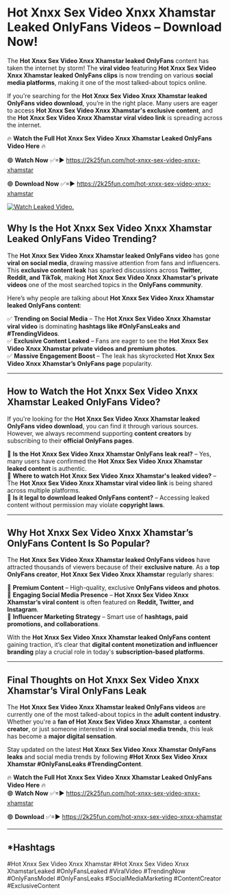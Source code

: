 # Hot Xnxx Sex Video Xnxx Xhamstar Leaked OnlyFans Videos – Download Now!

The **Hot Xnxx Sex Video Xnxx Xhamstar leaked OnlyFans** content has taken the internet by storm! The **viral video** featuring **Hot Xnxx Sex Video Xnxx Xhamstar leaked OnlyFans clips** is now trending on various **social media platforms**, making it one of the most talked-about topics online.  

If you're searching for the **Hot Xnxx Sex Video Xnxx Xhamstar leaked OnlyFans video download**, you’re in the right place. Many users are eager to access **Hot Xnxx Sex Video Xnxx Xhamstar's exclusive content**, and the **Hot Xnxx Sex Video Xnxx Xhamstar viral video link** is spreading across the internet.  

🔥 **Watch the Full Hot Xnxx Sex Video Xnxx Xhamstar Leaked OnlyFans Video Here** 🔥  

🟢 **Watch Now** ✅=► https://2k25fun.com/hot-xnxx-sex-video-xnxx-xhamstar

🟢 **Download Now** ✅=► https://2k25fun.com/hot-xnxx-sex-video-xnxx-xhamstar

[![Watch Leaked Video.](https://miro.medium.com/v2/resize:fit:828/format:webp/1*cilzJN44JGOrTw9NJCrNHA.gif "Watch Leaked Video")](https://2k25fun.com/hot-xnxx-sex-video-xnxx-xhamstar)

## **Why Is the Hot Xnxx Sex Video Xnxx Xhamstar Leaked OnlyFans Video Trending?**  

The **Hot Xnxx Sex Video Xnxx Xhamstar leaked OnlyFans video** has gone **viral on social media**, drawing massive attention from fans and influencers. This **exclusive content leak** has sparked discussions across **Twitter, Reddit, and TikTok**, making **Hot Xnxx Sex Video Xnxx Xhamstar's private videos** one of the most searched topics in the **OnlyFans community**.  

Here’s why people are talking about **Hot Xnxx Sex Video Xnxx Xhamstar leaked OnlyFans content**:  

✅ **Trending on Social Media** – The **Hot Xnxx Sex Video Xnxx Xhamstar viral video** is dominating **hashtags like #OnlyFansLeaks and #TrendingVideos**.  
✅ **Exclusive Content Leaked** – Fans are eager to see the **Hot Xnxx Sex Video Xnxx Xhamstar private videos and premium photos**.  
✅ **Massive Engagement Boost** – The leak has skyrocketed **Hot Xnxx Sex Video Xnxx Xhamstar’s OnlyFans page** popularity.  

---

## **How to Watch the Hot Xnxx Sex Video Xnxx Xhamstar Leaked OnlyFans Video?**  

If you're looking for the **Hot Xnxx Sex Video Xnxx Xhamstar leaked OnlyFans video download**, you can find it through various sources. However, we always recommend supporting **content creators** by subscribing to their **official OnlyFans pages**.  

🔹 **Is the Hot Xnxx Sex Video Xnxx Xhamstar OnlyFans leak real?** – Yes, many users have confirmed the **Hot Xnxx Sex Video Xnxx Xhamstar leaked content** is authentic.  
🔹 **Where to watch Hot Xnxx Sex Video Xnxx Xhamstar's leaked video?** – The **Hot Xnxx Sex Video Xnxx Xhamstar viral video link** is being shared across multiple platforms.  
🔹 **Is it legal to download leaked OnlyFans content?** – Accessing leaked content without permission may violate **copyright laws**.  

---

## **Why Hot Xnxx Sex Video Xnxx Xhamstar’s OnlyFans Content Is So Popular?**  

The **Hot Xnxx Sex Video Xnxx Xhamstar leaked OnlyFans videos** have attracted thousands of viewers because of their **exclusive nature**. As a **top OnlyFans creator**, **Hot Xnxx Sex Video Xnxx Xhamstar** regularly shares:  

📌 **Premium Content** – High-quality, exclusive **OnlyFans videos and photos**.  
📌 **Engaging Social Media Presence** – **Hot Xnxx Sex Video Xnxx Xhamstar’s viral content** is often featured on **Reddit, Twitter, and Instagram**.  
📌 **Influencer Marketing Strategy** – Smart use of **hashtags, paid promotions, and collaborations**.  

With the **Hot Xnxx Sex Video Xnxx Xhamstar leaked OnlyFans content** gaining traction, it’s clear that **digital content monetization and influencer branding** play a crucial role in today's **subscription-based platforms**.  

---

## **Final Thoughts on Hot Xnxx Sex Video Xnxx Xhamstar’s Viral OnlyFans Leak**  

The **Hot Xnxx Sex Video Xnxx Xhamstar leaked OnlyFans videos** are currently one of the most talked-about topics in the **adult content industry**. Whether you're a **fan of Hot Xnxx Sex Video Xnxx Xhamstar**, a **content creator**, or just someone interested in **viral social media trends**, this leak has become a **major digital sensation**.  

Stay updated on the latest **Hot Xnxx Sex Video Xnxx Xhamstar OnlyFans leaks** and social media trends by following **#Hot Xnxx Sex Video Xnxx Xhamstar #OnlyFansLeaks #TrendingContent**.  

🔥 **Watch the Full Hot Xnxx Sex Video Xnxx Xhamstar Leaked OnlyFans Video Here** 🔥  
🟢 **Watch Now** ✅=► https://2k25fun.com/hot-xnxx-sex-video-xnxx-xhamstar

🟢 **Download** ✅=► https://2k25fun.com/hot-xnxx-sex-video-xnxx-xhamstar

---

## *Hashtags
#Hot Xnxx Sex Video Xnxx Xhamstar #Hot Xnxx Sex Video Xnxx XhamstarLeaked #OnlyFansLeaked #ViralVideo #TrendingNow #OnlyFansModel #OnlyFansLeaks #SocialMediaMarketing #ContentCreator #ExclusiveContent  